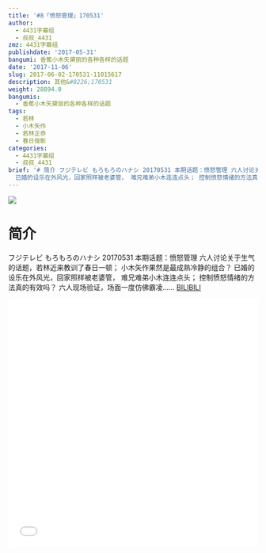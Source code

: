 ```yaml
---
title: '#8「愤怒管理」170531'
author:
  - 4431字幕组
  - 叔叔_4431
zmz: 4431字幕组
publishdate: '2017-05-31'
bangumi: 香蕉小木矢黛丽的各种各样的话题
date: '2017-11-06'
slug: 2017-06-02-170531-11015617
description: 其他&#8226;170531
weight: 28894.0
bangumis:
  - 香蕉小木矢黛丽的各种各样的话题
tags:
  - 若林
  - 小木矢作
  - 若林正恭
  - 春日俊彰
categories:
  - 4431字幕组
  - 叔叔_4431
brief: '# 简介 フジテレビ もろもろのハナシ 20170531 本期话题：愤怒管理 六人讨论关于生气的话题，若林近来教训了春日一顿； 小木矢作果然是最成熟冷静的组合？
  已婚的设乐在外风光，回家照样被老婆管， 难兄难弟小木连连点头； 控制愤怒情绪的方法真的有效吗？ 六人现场验证，场面一度仿佛霸凌......'
---
```

![](https://i.imgur.com/cTEtoN4.png)
# 简介  
フジテレビ  もろもろのハナシ 20170531
本期话题：愤怒管理
六人讨论关于生气的话题，若林近来教训了春日一顿；
小木矢作果然是最成熟冷静的组合？
已婚的设乐在外风光，回家照样被老婆管，
难兄难弟小木连连点头；
控制愤怒情绪的方法真的有效吗？
六人现场验证，场面一度仿佛霸凌......
  [BILIBILI](https://www.bilibili.com/video/av11015617/)

  <iframe src="//www.bilibili.com/blackboard/player.html?aid=11015617" width="100%" height="500" frameborder="0" allowfullscreen="allowfullscreen"></iframe>
